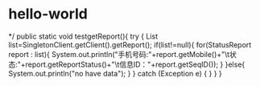 # hello-world
 */
	public static void testgetReport(){
		try {
			 List<StatusReport> list=SingletonClient.getClient().getReport();
			 if(list!=null){
				for(StatusReport report : list){
					System.out.println("手机号码:"+report.getMobile()+"\t状态:"+report.getReportStatus()+"\t信息ID："+report.getSeqID());
				}
			 }else{
				 System.out.println("no have data");
			 }
		} catch (Exception e) {
		}
	}
}
